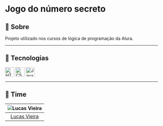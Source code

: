# Jogo do número secreto

## 📝 Sobre

Projeto utilizado nos cursos de lógica de programação da Alura.

---

## 🚀 Tecnologias

<img src="https://cdn.jsdelivr.net/gh/devicons/devicon/icons/html5/html5-original.svg" alt="HTML5" width="30" height="30"/> <img src="https://cdn.jsdelivr.net/gh/devicons/devicon/icons/css3/css3-original.svg" alt="CSS3" width="30" height="30"/> <img src="https://cdn.jsdelivr.net/gh/devicons/devicon/icons/javascript/javascript-original.svg" alt="JavaScript" width="30" height="30"/>

---

## 👥 Time

| ![Lucas Vieira](https://avatars.githubusercontent.com/u/58722041?v=4) |
|:--:|
| [Lucas Vieira](https://github.com/lucas-kiozy) |